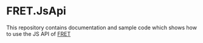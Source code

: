 # FRET.JsApi

This repository contains documentation and sample code which shows how to use the JS API of [FRET](https://www.fret.dance)
